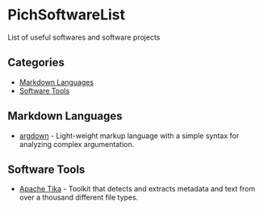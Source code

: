 # PichSoftwareList
List of useful softwares and software projects

## Categories

- [Markdown Languages](#markdown-languages)
- [Software Tools](#software-tools)

## Markdown Languages

- [argdown](https://argdown.org/) - Light-weight markup language with a simple syntax for analyzing complex argumentation.


## Software Tools
- [Apache Tika](https://tika.apache.org/) - Toolkit that detects and extracts metadata and text from over a thousand different file types.
